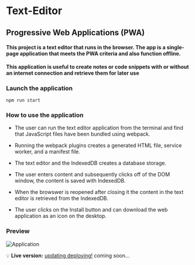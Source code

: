 # Text-Editor

## Progressive Web Applications (PWA)

#### **This project is a text editor that runs in the browser. The app is a single-page application that meets the PWA criteria and also function offline.**
**This application is useful to create notes or code snippets with or without an internet connection and retrieve them for later use** 

### Launch the application
```
npm run start
```

### **How to use the application**

* The user can run the text editor application from the terminal and find that JavaScript files have been bundled using webpack.

* Running the webpack plugins creates a generated HTML file, service worker, and a manifest file. 

* The text editor and the IndexedDB creates a database storage.

* The user enters content and subsequently clicks off of the DOM window, the content is saved with IndexedDB.

* When the browswer is reopened after closing it the content in the text editor is retrieved from the IndexedDB.

* The user clicks on the Install button and can download the web application as an icon on the desktop.

### **Preview**

 ![Application](assets/images/text-editor.png)

💡 **Live version:**  [updating deploying!]()
coming soon...

